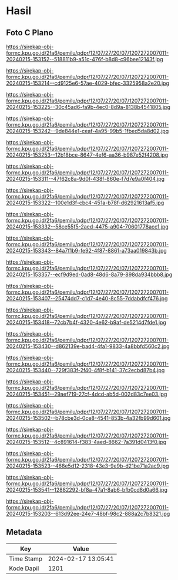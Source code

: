 # Hasil

## Foto C Plano

https://sirekap-obj-formc.kpu.go.id/2fa6/pemilu/pdpr/12/07/27/20/07/1207272007011-20240215-153152--518811b9-a51c-476f-b8d8-c96bee12143f.jpg

https://sirekap-obj-formc.kpu.go.id/2fa6/pemilu/pdpr/12/07/27/20/07/1207272007011-20240215-153214--cd9125e6-57ae-4029-bfec-3325958a2e20.jpg

https://sirekap-obj-formc.kpu.go.id/2fa6/pemilu/pdpr/12/07/27/20/07/1207272007011-20240215-153225--30c45ad6-fa9b-4ec0-8d9a-8138b4541805.jpg

https://sirekap-obj-formc.kpu.go.id/2fa6/pemilu/pdpr/12/07/27/20/07/1207272007011-20240215-153242--9de844e1-ceaf-4a95-99b5-1fbed5da8d02.jpg

https://sirekap-obj-formc.kpu.go.id/2fa6/pemilu/pdpr/12/07/27/20/07/1207272007011-20240215-153253--12b18bce-8647-4ef6-aa36-b987e52f4208.jpg

https://sirekap-obj-formc.kpu.go.id/2fa6/pemilu/pdpr/12/07/27/20/07/1207272007011-20240215-153311--47f62c8a-9d0f-438f-860e-f7d7e9a0f404.jpg

https://sirekap-obj-formc.kpu.go.id/2fa6/pemilu/pdpr/12/07/27/20/07/1207272007011-20240215-153322--100e1d3f-cbc4-451a-b78f-d62921613af5.jpg

https://sirekap-obj-formc.kpu.go.id/2fa6/pemilu/pdpr/12/07/27/20/07/1207272007011-20240215-153332--58ce55f5-2aed-4475-a904-70601778acc1.jpg

https://sirekap-obj-formc.kpu.go.id/2fa6/pemilu/pdpr/12/07/27/20/07/1207272007011-20240215-153343--84a7f1b9-fe92-4f87-8861-a73aa019843b.jpg

https://sirekap-obj-formc.kpu.go.id/2fa6/pemilu/pdpr/12/07/27/20/07/1207272007011-20240215-153357--ecf9d9ed-0ad8-48d6-8a79-898da934bbb8.jpg

https://sirekap-obj-formc.kpu.go.id/2fa6/pemilu/pdpr/12/07/27/20/07/1207272007011-20240215-153407--25474dd7-c1d7-4e40-8c55-7ddabdfcf476.jpg

https://sirekap-obj-formc.kpu.go.id/2fa6/pemilu/pdpr/12/07/27/20/07/1207272007011-20240215-153418--72cb7b4f-4320-4e62-b9af-de5214d7fde1.jpg

https://sirekap-obj-formc.kpu.go.id/2fa6/pemilu/pdpr/12/07/27/20/07/1207272007011-20240215-153430--d862139e-bad4-4fa1-9833-4a8bbfd560c2.jpg

https://sirekap-obj-formc.kpu.go.id/2fa6/pemilu/pdpr/12/07/27/20/07/1207272007011-20240215-153440--729f383f-2f40-4f8f-b141-37c2ecbd87b4.jpg

https://sirekap-obj-formc.kpu.go.id/2fa6/pemilu/pdpr/12/07/27/20/07/1207272007011-20240215-153451--29aef719-27cf-4dcd-ab5d-002d83c7ee03.jpg

https://sirekap-obj-formc.kpu.go.id/2fa6/pemilu/pdpr/12/07/27/20/07/1207272007011-20240215-153502--b78cbe3d-0ce8-4541-853b-4a32fb99d601.jpg

https://sirekap-obj-formc.kpu.go.id/2fa6/pemilu/pdpr/12/07/27/20/07/1207272007011-20240215-153512--4c891614-f383-4aed-8662-7a391d0413f0.jpg

https://sirekap-obj-formc.kpu.go.id/2fa6/pemilu/pdpr/12/07/27/20/07/1207272007011-20240215-153523--468e5d12-2318-43e3-9e9b-d21be71a2ac9.jpg

https://sirekap-obj-formc.kpu.go.id/2fa6/pemilu/pdpr/12/07/27/20/07/1207272007011-20240215-153541--12882292-bf8a-47a1-8ab6-bfb0cd8d0a66.jpg

https://sirekap-obj-formc.kpu.go.id/2fa6/pemilu/pdpr/12/07/27/20/07/1207272007011-20240215-153203--613d92ee-24e7-48bf-98c2-888a2c7b8321.jpg


## Metadata

| Key        | Value               |
| ---------- | ------------------- |
| Time Stamp | 2024-02-17 13:05:41 |
| Kode Dapil | 1201                |



